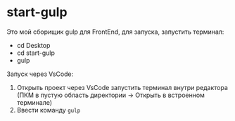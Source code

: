 # start-gulp

Это мой сборищик gulp для FrontEnd, для запуска, запустить терминал:
 
  - cd Desktop
  - cd start-gulp
  - gulp
 

Запуск через VsCode:
1. Открыть проект через VsCode запустить терминал внутри редактора (ПКМ в пустую область директории -> Открыть в встроенном терминале) 
2. Ввести команду <code>gulp</code>
